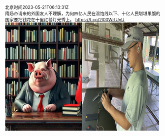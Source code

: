 北京时间2023-05-21T06:13:31Z<br>隋炀帝请来的外国友人不理解，为何四亿人民在温饱线以下、十亿人民堪堪果腹的国家要把钱花在十里红毯灯光秀上。 https://t.co/2l00WrtUyU<br><img src='/temp/image/2023/u-Month-5/1660046120150773761_0.jpg' width='250' height='350'><img src='/temp/image/2023/u-Month-5/1660046120150773761_1.jpg' width='250' height='350'><br><br>